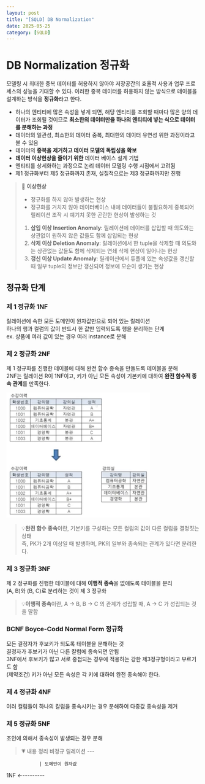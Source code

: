 ```yaml
---
layout: post
title: "[SQLD] DB Normalization"
date: 2025-05-25
category: [SQLD]
---
```


# DB Normalization 정규화

모델링 시 최대한 중복 데이터를 허용하지 않아야 저장공간의 효율적 사용과 업무 프로세스의 성능을 기대할 수 있다. 이러한 중복 데이터를 허용하지 않는 방식으로 테이블을 설계하는 방식을 **정규화**라고 한다.

- 하나의 엔티티에 많은 속성을 넣게 되면, 해당 엔티티를 조회할 때마다 많은 양의 데이터가 조회될 것이므로 **최소한의 데이터만을 하나의 엔티티에 넣는 식으로 데이터를 분해하는 과정**
- 데이터의 일관성, 최소한의 데이터 중복, 최대한의 데이터 유연성 위한 과정이라고 볼 수 있음
- 데이터의 **중복을 제거하고 데이터 모델의 독립성을 확보**
- **데이터 이상현상을 줄이기 위한** 데이터 베이스 설계 기법
- 엔티티를 상세화하는 과정으로 논리 데이터 모델링 수행 시점에서 고려됨
- 제1 정규화부터 제5 정규화까지 존재, 실질적으로는 제3 정규화까지만 진행

> 🦖 **이상현상** <br>
>
> - 정규화를 하지 않아 발생하는 현상
> - 정규화를 거치지 않아 데이터베이스 내에 데이터들이 불필요하게 중복되어 릴레이션 조작 시 예기치 못한 곤란한 현상이 발생하는 것
>
> 1. **삽입 이상 Insertion Anomaly**: 릴레이션에 데이터를 삽입할 때 의도와는 상관없이 원하지 않은 값들도 함께 삽입되는 현상
> 2. **삭제 이상 Deletion Anomaly**: 릴레이션에서 한 tuple을 삭제할 때 의도와는 상관없는 값들도 함께 삭제되는 연쇄 삭제 현상이 일어나는 현상
> 3. **갱신 이상 Update Anomaly**: 릴레이션에서 튜플에 있는 속성값을 갱신할 때 일부 tuple의 정보만 갱신되어 정보에 모순이 생기는 현상

## 정규화 단계

### 제 1 정규화 1NF

릴레이션에 속한 모든 도메인이 원자값만으로 되어 있는 릴레이션<br>
하나의 행과 컬럼의 값이 반드시 한 값만 입력되도록 행을 분리하는 단계<br>
ex. 상품에 여러 값이 있는 경우 여러 instance로 분해<br>

### 제 2 정규화 2NF

제 1 정규화를 진행한 테이블에 대해 완전 함수 종속을 만들도록 테이블을 분해<br>
2NF는 릴레이션 R이 1NF이고, 키가 아닌 모든 속성이 기본키에 대하여 **완전 함수적 종속 관계**를 만족한다.<br>

<img src="/assets/images/250525/2NF.png" alt="2NF example">

> 💡**완전 함수 종속**이란, 기본키를 구성하는 모든 컬럼의 값이 다른 컬럼을 결정짓는 상태<br>
> 즉, PK가 2개 이상일 때 발생하며, PK의 일부와 종속되는 관계가 있다면 분리한다.

### 제 3 정규화 3NF

제 2 정규화를 진행한 테이블에 대해 **이행적 종속**을 없애도록 테이블을 분리<br>
(A, B)와 (B, C)로 분리하는 것이 제 3 정규화<br>

> 💡**이행적 종속**이란, A → B, B → C 의 관계가 성립할 때, A → C 가 성립되는 것을 말함<br>

### BCNF Boyce-Codd Normal Form 정규화

모든 결정자가 후보키가 되도록 테이블을 분해하는 것<br>
결정자가 후보키가 아닌 다른 칼럼에 종속되면 안됨<br>
3NF에서 후보키가 많고 서로 중첩되는 경우에 적용하는 강한 제3정규형이라고 부르기도 함<br>
(제약조건) 키가 아닌 모든 속성은 각 키에 대하여 완전 종속해야 한다.

### 제 4 정규화 4NF

여러 컬럼들이 하나의 칼럼을 종속시키는 경우 분해하여 다중값 종속성을 제거

### 제 5 정규화 5NF

조인에 의해서 종속성이 발생되는 경우 분해

> 💗 내용 정리
> 비정규 릴레이션 ---

                | 도메인이 원자값

1NF ←---------
